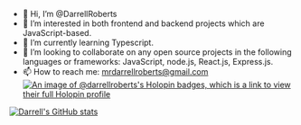 - 👋 Hi, I’m @DarrellRoberts
- 👀 I’m interested in both frontend and backend projects which are JavaScript-based.
- 🌱 I’m currently learning Typescript.
- 💞️ I’m looking to collaborate on any open source projects in the following languages or frameworks: JavaScript, node.js, React.js, Express.js.
- 📫 How to reach me: mrdarrellroberts@gmail.com
[![An image of @darrellroberts's Holopin badges, which is a link to view their full Holopin profile](https://holopin.me/darrellroberts)](https://holopin.io/@darrellroberts)
<!---
DarrellRoberts/DarrellRoberts is a ✨ special ✨ repository because its `README.md` (this file) appears on your GitHub profile.
You can click the Preview link to take a look at your changes.
--->
[![Darrell's GitHub stats](https://github-readme-stats.vercel.app/api?username=DarrellRoberts)](https://github.com/DarrellRoberts/github-readme-stats?theme=dark)
